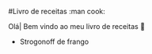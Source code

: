 
#Livro de receitas :man cook:

Olá| Bem vindo ao meu livro de receitas :wave:



 - Strogonoff de frango